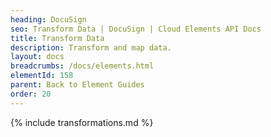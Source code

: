 ```yaml
---
heading: DocuSign
seo: Transform Data | DocuSign | Cloud Elements API Docs
title: Transform Data
description: Transform and map data.
layout: docs
breadcrumbs: /docs/elements.html
elementId: 158
parent: Back to Element Guides
order: 20
---
```


{% include transformations.md %}
